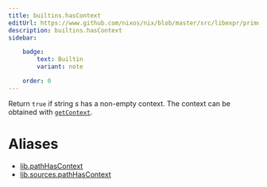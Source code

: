 ```yaml
---
title: builtins.hasContext
editUrl: https://www.github.com/nixos/nix/blob/master/src/libexpr/primops.cc
description: builtins.hasContext
sidebar:

    badge:
        text: Builtin
        variant: note

    order: 0
---
```


Return `true` if string *s* has a non-empty context. The
context can be obtained with
[`getContext`](#builtins-getContext).


# Aliases

- [lib.pathHasContext](/nix-doc-comments/reference/lib/lib-pathHasContext)
- [lib.sources.pathHasContext](/nix-doc-comments/reference/lib/sources/lib-sources-pathHasContext)


